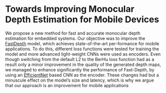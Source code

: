# Towards Improving Monocular Depth Estimation for Mobile Devices

We propose a new method for fast and accurate monocular depth estimation for embedded systems. Our objective was to improve the [FastDepth](http://fastdepth.mit.edu/) model, which achieves state-of-the-art per-formance for mobile applications. To do this, different loss functions were tested for training the model and more advanced light-weight CNNs were used as encoders. Even though switching from the default L2 to the BerHu loss function had as a result only a minor improvement in the quality of the generated depth maps, we managed to enhance significantly the performance of Fast-Depth, by using an [EfficientNet](https://arxiv.org/pdf/1905.11946.pdf) based CNN as the encoder. These changes had but a minuscule effect on the model’s size and latency, which is why we argue that our approach is an improvement for mobile applications





